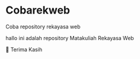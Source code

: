# Cobarekweb
Coba repository rekayasa web

hallo ini adalah repository Matakuliah Rekayasa Web

🙂
Terima Kasih
